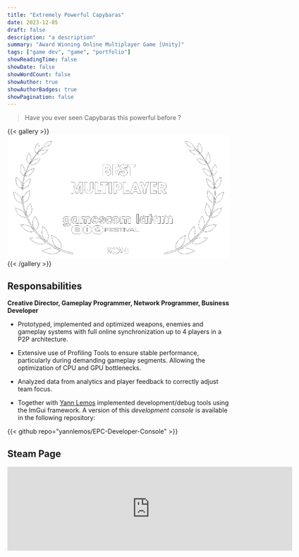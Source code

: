 ```yaml
---
title: "Extremely Powerful Capybaras"
date: 2023-12-05
draft: false
description: "a description"
summary: "Award Winning Online Multiplayer Game [Unity]"
tags: ["game dev", "game", "portfolio"]
showReadingTime: false
showDate: false
showWordCount: false
showAuthor: true
showAuthorBadges: true
showPagination: false
---
```


> Have you ever seen Capybaras this powerful before ?

{{< gallery >}}
    <img src="l1.png" class="grid-w60" />
{{< /gallery >}}  

## Responsabilities 

**Creative Director, Gameplay Programmer, Network Programmer, Business Developer**

- Prototyped, implemented and optimized weapons, enemies and gameplay systems with full online synchronization
up to 4 players in a P2P architecture.

- Extensive use of Profiling Tools to ensure stable performance, particularly during demanding gameplay
segments. Allowing the optimization of CPU and GPU bottlenecks.

- Analyzed data from analytics and player feedback to correctly adjust team focus.

- Together with [Yann Lemos](yannlemos.com) implemented development/debug tools using the ImGui framework. A version of this *development console* is available in the following repository:

{{< github repo="yannlemos/EPC-Developer-Console" >}}

## Steam Page 

<iframe src="https://store.steampowered.com/widget/2089980/" frameborder="0" width="646" height="190"></iframe>